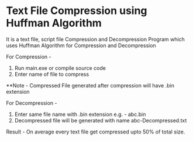 # Text File Compression using Huffman Algorithm

It is a text file, script file Compression and Decompression Program which uses Huffman Algorithm for Compression and Decompression

For Compression -
1. Run main.exe or compile source code
2. Enter name of file to compress

**Note - Compressed File generated after compression will have .bin extension

For Decompression -
1. Enter same file name with .bin extension e.g. - abc.bin
2. Decompressed file will be generated with name abc-Decompressed.txt

Result -
On average every text file get compressed upto 50% of total size.
